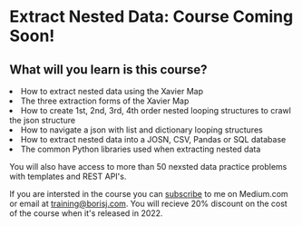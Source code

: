 # Extract Nested Data: Course Coming Soon!

## What will you learn is this course?
<li> How to extract nested data using the Xavier Map </li>
<li> The three extraction forms of the Xavier Map </li>
<li> How to create 1st, 2nd, 3rd, 4th order nested looping structures to crawl the json structure</li>
<li> How to navigate a json with list and dictionary looping structures </li>
<li> How to extract nested data into a JOSN, CSV, Pandas or SQL database </li>
<li> The common Python libraries used when extracting nested data </l1>
<br>

You will also have access to more than 50 nexsted data practice problems with templates and REST API's. 
<br>

If you are intersted in the course you can [subscribe](https://medium.com/subscribe/@premierservices_python) to me on Medium.com or email at training@borisj.com. You will recieve 20% discount on the cost of the course when it's released in 2022.


